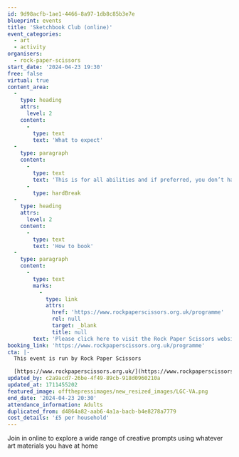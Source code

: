 ```yaml
---
id: 9d98acfb-1ae1-4466-8a97-1db8c85b3e7e
blueprint: events
title: 'Sketchbook Club (online)'
event_categories:
  - art
  - activity
organisers:
  - rock-paper-scissors
start_date: '2024-04-23 19:30'
free: false
virtual: true
content_area:
  -
    type: heading
    attrs:
      level: 2
    content:
      -
        type: text
        text: 'What to expect'
  -
    type: paragraph
    content:
      -
        type: text
        text: 'This is for all abilities and if preferred, you don’t have to be visible or contribute in any way if you choose. Everybody is welcome!'
      -
        type: hardBreak
  -
    type: heading
    attrs:
      level: 2
    content:
      -
        type: text
        text: 'How to book'
  -
    type: paragraph
    content:
      -
        type: text
        marks:
          -
            type: link
            attrs:
              href: 'https://www.rockpaperscissors.org.uk/programme'
              rel: null
              target: _blank
              title: null
        text: 'Please click here to visit the Rock Paper Scissors website and book your place.'
booking_link: 'https://www.rockpaperscissors.org.uk/programme'
cta: |-
  This event is run by Rock Paper Scissors

  [https://www.rockpaperscissors.org.uk/](https://www.rockpaperscissors.org.uk/)
updated_by: c2a9acd7-26be-4f49-89cb-918d0960210a
updated_at: 1711455202
featured_image: offthepressimages/new_resized_images/LGC-VA.png
end_date: '2024-04-23 20:30'
attendance_information: Adults
duplicated_from: d4864a82-aab6-4a1a-bacb-b4e8278a7779
cost_details: '£5 per household'
---
```

Join in online to explore a wide range of creative prompts using whatever art materials you have at home